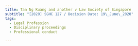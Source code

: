 ```yaml
---
title: Tan Ng Kuang and another v Law Society of Singapore
subtitle: "[2020] SGHC 127 / Decision Date: 19\_June\_2020"
tags:
  - Legal Profession
  - Disciplinary proceedings
  - Professional conduct

---
```

